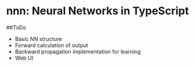 # nnn: Neural Networks in TypeScript

##ToDo
- Basic NN structure
- Forward calculation of output
- Backward propagation implementation for learning
- Web UI

